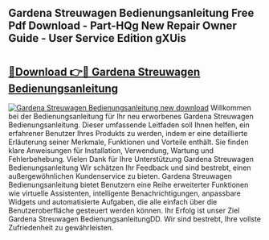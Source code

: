 ## Gardena Streuwagen Bedienungsanleitung Free Pdf Download - Part-HQg New Repair Owner Guide - User Service Edition gXUis

# <h2><a href="http://df1vg2d.blite.top/?on=Gardena+Streuwagen+Bedienungsanleitung">🔗Download 👉🔴 Gardena Streuwagen Bedienungsanleitung</a></h2>

[![Gardena Streuwagen Bedienungsanleitung new download](https://i.imgur.com/lujVjoI.png)](http://df1vg2d.blite.top/?on=Gardena+Streuwagen+Bedienungsanleitung)
Willkommen bei der Bedienungsanleitung für Ihr neu erworbenes Gardena Streuwagen Bedienungsanleitung. Dieser umfassende Leitfaden soll Ihnen helfen, ein erfahrener Benutzer Ihres Produkts zu werden, indem er eine detaillierte Erläuterung seiner Merkmale, Funktionen und Vorteile enthält. Sie finden klare Anweisungen für Installation, Verwendung, Wartung und Fehlerbehebung. Vielen Dank für Ihre Unterstützung Gardena Streuwagen Bedienungsanleitung Wir schätzen Ihr Feedback und sind bestrebt, einen außergewöhnlichen Kundenservice zu bieten. Gardena Streuwagen Bedienungsanleitung bietet Benutzern eine Reihe erweiterter Funktionen wie virtuelle Assistenten, intelligente Benachrichtigungen, anpassbare Widgets und automatisierte Aufgaben, die alle einfach über die Benutzeroberfläche gesteuert werden können. Ihr Erfolg ist unser Ziel Gardena Streuwagen BedienungsanleitungDD. Wir sind bestrebt, Ihre vollste Zufriedenheit zu gewährleisten.
